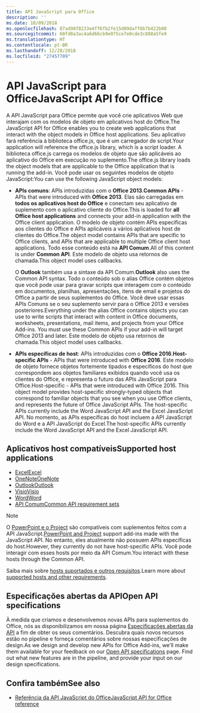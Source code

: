 ```yaml
---
title: API JavaScript para Office
description: ''
ms.date: 10/09/2018
ms.openlocfilehash: 87ad98f8233e4ff6fb2fe15d09daff6b7b422b08
ms.sourcegitcommit: 60fd8a3ac4a6d66cb9e075ce7e0cde3c888a5fe9
ms.translationtype: HT
ms.contentlocale: pt-BR
ms.lasthandoff: 12/28/2018
ms.locfileid: "27457709"
---
```

# <a name="javascript-api-for-office"></a><span data-ttu-id="1acd0-102">API JavaScript para Office</span><span class="sxs-lookup"><span data-stu-id="1acd0-102">JavaScript API for Office</span></span>

<span data-ttu-id="1acd0-103">A API JavaScript para Office permite que você crie aplicativos Web que interajam com os modelos de objeto em aplicativos host do Office.</span><span class="sxs-lookup"><span data-stu-id="1acd0-103">The JavaScript API for Office enables you to create web applications that interact with the object models in Office host applications.</span></span> <span data-ttu-id="1acd0-104">Seu aplicativo fará referência à biblioteca office.js, que é um carregador de script.</span><span class="sxs-lookup"><span data-stu-id="1acd0-104">Your application will reference the office.js library, which is a script loader.</span></span> <span data-ttu-id="1acd0-105">A biblioteca office.js carrega os modelos de objeto que são aplicáveis ao aplicativo do Office em execução no suplemento.</span><span class="sxs-lookup"><span data-stu-id="1acd0-105">The office.js library loads the object models that are applicable to the Office application that is running the add-in.</span></span> <span data-ttu-id="1acd0-106">Você pode usar os seguintes modelos de objeto JavaScript:</span><span class="sxs-lookup"><span data-stu-id="1acd0-106">You can use the following JavaScript object models:</span></span>

- <span data-ttu-id="1acd0-107">**APIs comuns**: APIs introduzidas com o **Office 2013**.</span><span class="sxs-lookup"><span data-stu-id="1acd0-107">**Common APIs** - APIs that were introduced with **Office 2013**.</span></span> <span data-ttu-id="1acd0-108">Elas são carregadas em **todos os aplicativos host do Office** e conectam seu aplicativo de suplemento com o aplicativo cliente do Office.</span><span class="sxs-lookup"><span data-stu-id="1acd0-108">This is loaded for **all Office host applications** and connects your add-in application with the Office client application.</span></span> <span data-ttu-id="1acd0-109">O modelo de objeto contém APIs específicas aos clientes do Office e APIs aplicáveis a vários aplicativos host de clientes do Office.</span><span class="sxs-lookup"><span data-stu-id="1acd0-109">The object model contains APIs that are specific to Office clients, and APIs that are applicable to multiple Office client host applications.</span></span> <span data-ttu-id="1acd0-110">Todo esse conteúdo está na **API Comum**.</span><span class="sxs-lookup"><span data-stu-id="1acd0-110">All of this content is under **Common API**.</span></span> <span data-ttu-id="1acd0-111">Este modelo de objeto usa retornos de chamada.</span><span class="sxs-lookup"><span data-stu-id="1acd0-111">This object model uses callbacks.</span></span> 

  <span data-ttu-id="1acd0-112">O **Outlook** também usa a sintaxe da API Comum.</span><span class="sxs-lookup"><span data-stu-id="1acd0-112">**Outlook** also uses the Common API syntax.</span></span> <span data-ttu-id="1acd0-113">Todo o conteúdo sob o alias Office contém objetos que você pode usar para gravar scripts que interagem com o conteúdo em documentos, planilhas, apresentações, itens de email e projetos do Office a partir de seus suplementos do Office. Você deve usar essas APIs Comuns se o seu suplemento servir para o Office 2013 e versões posteriores.</span><span class="sxs-lookup"><span data-stu-id="1acd0-113">Everything under the alias Office contains objects you can use to write scripts that interact with content in Office documents, worksheets, presentations, mail items, and projects from your Office Add-ins. You must use these Common APIs if your add-in will target Office 2013 and later.</span></span> <span data-ttu-id="1acd0-114">Este modelo de objeto usa retornos de chamada.</span><span class="sxs-lookup"><span data-stu-id="1acd0-114">This object model uses callbacks.</span></span>

- <span data-ttu-id="1acd0-115">**APIs específicas de host**: APIs introduzidas com o **Office 2016**.</span><span class="sxs-lookup"><span data-stu-id="1acd0-115">**Host-specific APIs** - APIs that were introduced with **Office 2016**.</span></span> <span data-ttu-id="1acd0-116">Este modelo de objeto fornece objetos fortemente tipados e específicos do host que correspondem aos objetos familiares exibidos quando você usa os clientes do Office, e representa o futuro das APIs JavaScript para Office.</span><span class="sxs-lookup"><span data-stu-id="1acd0-116">Host-specific - APIs that were introduced with Office 2016. This object model provides host-specific strongly-typed objects that correspond to familiar objects that you see when you use Office clients, and represents the future of Office JavaScript APIs. The host-specific APIs currently include the Word JavaScript API and the Excel JavaScript API.</span></span> <span data-ttu-id="1acd0-117">No momento, as APIs específicas do host incluem a API JavaScript do Word e a API JavaScript do Excel.</span><span class="sxs-lookup"><span data-stu-id="1acd0-117">The host-specific APIs currently include the Word JavaScript API and the Excel JavaScript API.</span></span>

## <a name="supported-host-applications"></a><span data-ttu-id="1acd0-118">Aplicativos host compatíveis</span><span class="sxs-lookup"><span data-stu-id="1acd0-118">Supported host applications</span></span>

- [<span data-ttu-id="1acd0-119">Excel</span><span class="sxs-lookup"><span data-stu-id="1acd0-119">Excel</span></span>](overview/excel-add-ins-reference-overview.md)
- [<span data-ttu-id="1acd0-120">OneNote</span><span class="sxs-lookup"><span data-stu-id="1acd0-120">OneNote</span></span>](overview/onenote-add-ins-javascript-reference.md)
- [<span data-ttu-id="1acd0-121">Outlook</span><span class="sxs-lookup"><span data-stu-id="1acd0-121">Outlook</span></span>](requirement-sets/outlook-api-requirement-sets.md)
- [<span data-ttu-id="1acd0-122">Visio</span><span class="sxs-lookup"><span data-stu-id="1acd0-122">Visio</span></span>](overview/visio-javascript-reference-overview.md)
- [<span data-ttu-id="1acd0-123">Word</span><span class="sxs-lookup"><span data-stu-id="1acd0-123">Word</span></span>](overview/word-add-ins-reference-overview.md)
- [<span data-ttu-id="1acd0-124">API Comum</span><span class="sxs-lookup"><span data-stu-id="1acd0-124">Common API requirement sets</span></span>](requirement-sets/office-add-in-requirement-sets.md)

> [!NOTE] 
> <span data-ttu-id="1acd0-125">O [PowerPoint e o Project](requirement-sets/powerpoint-and-project-note.md) são compatíveis com suplementos feitos com a API JavaScript.</span><span class="sxs-lookup"><span data-stu-id="1acd0-125">[PowerPoint and Project](requirement-sets/powerpoint-and-project-note.md) support add-ins made with the JavaScript API.</span></span> <span data-ttu-id="1acd0-126">No entanto, eles atualmente não possuem APIs específicas do host.</span><span class="sxs-lookup"><span data-stu-id="1acd0-126">However, they currently do not have host-specific APIs.</span></span> <span data-ttu-id="1acd0-127">Você pode interagir com esses hosts por meio da API Comum.</span><span class="sxs-lookup"><span data-stu-id="1acd0-127">You interact with these hosts through the Common API.</span></span>

<span data-ttu-id="1acd0-128">Saiba mais sobre [hosts suportados e outros requisitos](../concepts/requirements-for-running-office-add-ins.md).</span><span class="sxs-lookup"><span data-stu-id="1acd0-128">Learn more about [supported hosts and other requirements](../concepts/requirements-for-running-office-add-ins.md).</span></span>

## <a name="open-api-specifications"></a><span data-ttu-id="1acd0-129">Especificações abertas da API</span><span class="sxs-lookup"><span data-stu-id="1acd0-129">Open API specifications</span></span>

<span data-ttu-id="1acd0-p106">À medida que criamos e desenvolvemos novas APIs para suplementos do Office, nós as disponibilizamos em nossa página [Especificações abertas da API](openspec.md) a fim de obter os seus comentários. Descubra quais novos recursos estão no pipeline e forneça comentários sobre nossas especificações de design.</span><span class="sxs-lookup"><span data-stu-id="1acd0-p106">As we design and develop new APIs for Office Add-ins, we'll make them available for your feedback on our [Open API specifications](openspec.md) page. Find out what new features are in the pipeline, and provide your input on our design specifications.</span></span>

## <a name="see-also"></a><span data-ttu-id="1acd0-132">Confira também</span><span class="sxs-lookup"><span data-stu-id="1acd0-132">See also</span></span>

- [<span data-ttu-id="1acd0-133">Referência da API JavaScript do Office</span><span class="sxs-lookup"><span data-stu-id="1acd0-133">JavaScript API for Office reference</span></span>](https://docs.microsoft.com/javascript/api/overview/office)